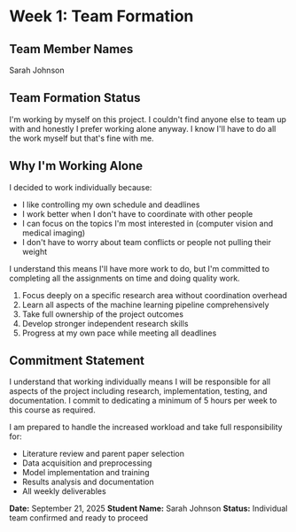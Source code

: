 # Week 1: Team Formation

## Team Member Names

Sarah Johnson

## Team Formation Status

I'm working by myself on this project. I couldn't find anyone else to team up with and honestly I prefer working alone anyway. I know I'll have to do all the work myself but that's fine with me.

## Why I'm Working Alone

I decided to work individually because:
- I like controlling my own schedule and deadlines
- I work better when I don't have to coordinate with other people
- I can focus on the topics I'm most interested in (computer vision and medical imaging)
- I don't have to worry about team conflicts or people not pulling their weight

I understand this means I'll have more work to do, but I'm committed to completing all the assignments on time and doing quality work.
1. Focus deeply on a specific research area without coordination overhead
2. Learn all aspects of the machine learning pipeline comprehensively
3. Take full ownership of the project outcomes
4. Develop stronger independent research skills
5. Progress at my own pace while meeting all deadlines

## Commitment Statement

I understand that working individually means I will be responsible for all aspects of the project including research, implementation, testing, and documentation. I commit to dedicating a minimum of 5 hours per week to this course as required.

I am prepared to handle the increased workload and take full responsibility for:
- Literature review and parent paper selection
- Data acquisition and preprocessing
- Model implementation and training
- Results analysis and documentation
- All weekly deliverables

**Date:** September 21, 2025
**Student Name:** Sarah Johnson
**Status:** Individual team confirmed and ready to proceed
